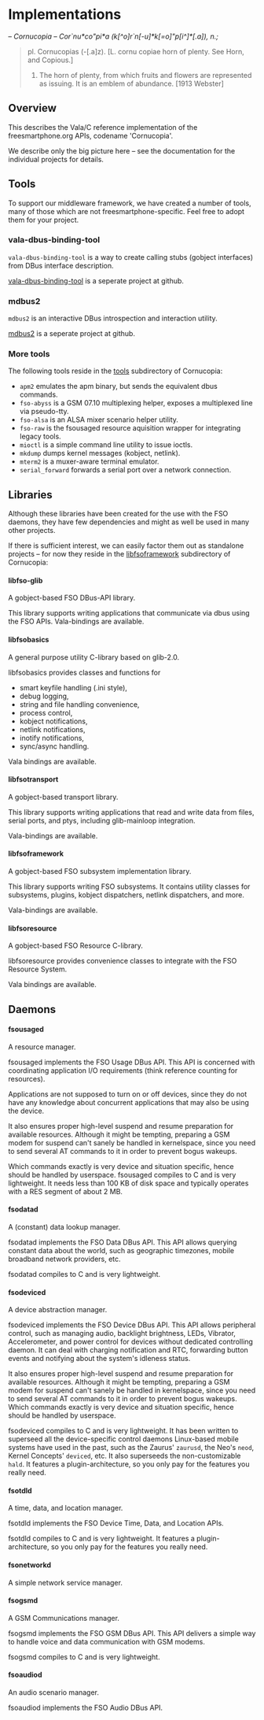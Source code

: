 # Implementations

– *Cornucopia* – *Cor\`nu\*co"pi\*a (k[^o]r`n[-u]\*k[=o]"p[i^]\*[.a]), n.;*

> pl. Cornucopias (-[.a]z). [L. cornu copiae horn of plenty. See Horn, and Copious.]
> 1. The horn of plenty, from which fruits and flowers are
> represented as issuing. It is an emblem of abundance.
> [1913 Webster]

## Overview

This describes the Vala/C reference implementation of the freesmartphone.org APIs, codename 'Cornucopia'.

We describe only the big picture here – see the documentation for the individual projects for details.

## Tools

To support our middleware framework, we have created a number of tools, many of those which are not freesmartphone-specific. Feel free to adopt them for your project.

### vala-dbus-binding-tool

```vala-dbus-binding-tool``` is a way to create calling stubs (gobject interfaces) from DBus interface description.

[vala-dbus-binding-tool](https://www.github.com/freesmartphone/vala-dbus-binding-tool) is a seperate project at github.

### mdbus2

```mdbus2``` is an interactive DBus introspection and interaction utility.

[mdbus2](https://www.github.com/freesmartphone/mdbus2) is a seperate project at github.

### More tools

The following tools reside in the [tools](https://github.com/freesmartphone/cornucopia/tree/master/tools/) subdirectory of Cornucopia:

* ```apm2``` emulates the apm binary, but sends the equivalent dbus commands.
* ```fso-abyss``` is a GSM 07.10 multiplexing helper, exposes a multiplexed line via pseudo-tty.
* ```fso-alsa``` is an ALSA mixer scenario helper utility.
* ```fso-raw``` is the fsousaged resource aquisition wrapper for integrating legacy tools.
* ```mioctl``` is a simple command line utility to issue ioctls.
* ```mkdump``` dumps kernel messages (kobject, netlink).
* ```mterm2``` is a muxer-aware terminal emulator.
* ```serial_forward``` forwards a serial port over a network connection.

## Libraries

Although these libraries have been created for the use with the FSO daemons, they have few dependencies and might as well be used in many other projects.

If there is sufficient interest, we can easily factor them out as standalone projects – for now they reside in the [libfsoframework](https://github.com/freesmartphone/cornucopia/tree/master/libfsoframework) subdirectory of Cornucopia:

#### libfso-glib

A gobject-based FSO DBus-API library.

This library supports writing applications that communicate via dbus using the FSO APIs. Vala-bindings are available.

#### libfsobasics

A general purpose utility C-library based on glib-2.0.

libfsobasics provides classes and functions for

* smart keyfile handling (.ini style),
* debug logging,
* string and file handling convenience,
* process control,
* kobject notifications,
* netlink notifications,
* inotify notifications,
* sync/async handling.

Vala bindings are available.

#### libfsotransport

A gobject-based transport library.

This library supports writing applications that read and write data from files, serial ports, and ptys, including glib-mainloop integration.

Vala-bindings are available.

#### libfsoframework

A gobject-based FSO subsystem implementation library.

This library supports writing FSO subsystems. It contains utility classes for subsystems, plugins, kobject dispatchers, netlink dispatchers, and more.

Vala-bindings are available.

#### libfsoresource

A gobject-based FSO Resource C-library.

libfsoresource provides convenience classes to integrate with the FSO Resource System.

Vala bindings are available.

## Daemons

#### fsousaged

A resource manager.

fsousaged implements the FSO Usage DBus API. This API is concerned with coordinating application I/O requirements (think reference counting for resources).

Applications are not supposed to turn on or off devices, since they do not have any knowledge about concurrent applications that may also be using the device.

It also ensures proper high-level suspend and resume preparation for available resources. Although it might be tempting, preparing a GSM modem for suspend can't sanely be handled in kernelspace, since you need to send several AT commands to it in order to prevent bogus wakeups. 

Which commands exactly is very device and situation specific, hence should be handled by userspace. fsousaged compiles to C and is very lightweight. It needs less than 100 KB of disk space and typically operates with a RES segment of about 2 MB.

#### fsodatad

A (constant) data lookup manager.

fsodatad implements the FSO Data DBus API. This API allows querying constant data about the world, such as geographic timezones, mobile broadband network providers, etc.

fsodatad compiles to C and is very lightweight.

#### fsodeviced

A device abstraction manager.

fsodeviced implements the FSO Device DBus API. This API allows peripheral control, such as managing audio, backlight brightness, LEDs, Vibrator, Accelerometer, and power control for devices without dedicated controlling daemon. It can deal with charging notification and RTC, forwarding button events and notifying about the system's idleness status.

It also ensures proper high-level suspend and resume preparation for available resources. Although it might be tempting, preparing a GSM modem for suspend can't sanely be handled in kernelspace, since you need to send several AT commands to it in order to prevent bogus wakeups. Which commands exactly is very device and situation specific, hence should be handled by userspace.

fsodeviced compiles to C and is very lightweight. It has been written to superseed all the device-specific control daemons Linux-based mobile systems have used in the past, such as the Zaurus' ```zaurusd```, the Neo's ```neod```, Kernel Concepts' ```deviced```, etc. It also superseeds the non-customizable ```hald```. It features a plugin-architecture, so you only pay for the features you really need.

#### fsotdld

A time, data, and location manager.

fsotdld implements the FSO Device Time, Data, and Location APIs.

fsotdld compiles to C and is very lightweight. It features a plugin-architecture, so you only pay for the features you really need.

#### fsonetworkd

A simple network service manager.

#### fsogsmd

A GSM Communications manager.

fsogsmd implements the FSO GSM DBus API. This API delivers a simple way to handle voice and data communication with GSM modems.

fsogsmd compiles to C and is very lightweight.

#### fsoaudiod

An audio scenario manager.

fsoaudiod implements the FSO Audio DBus API.
